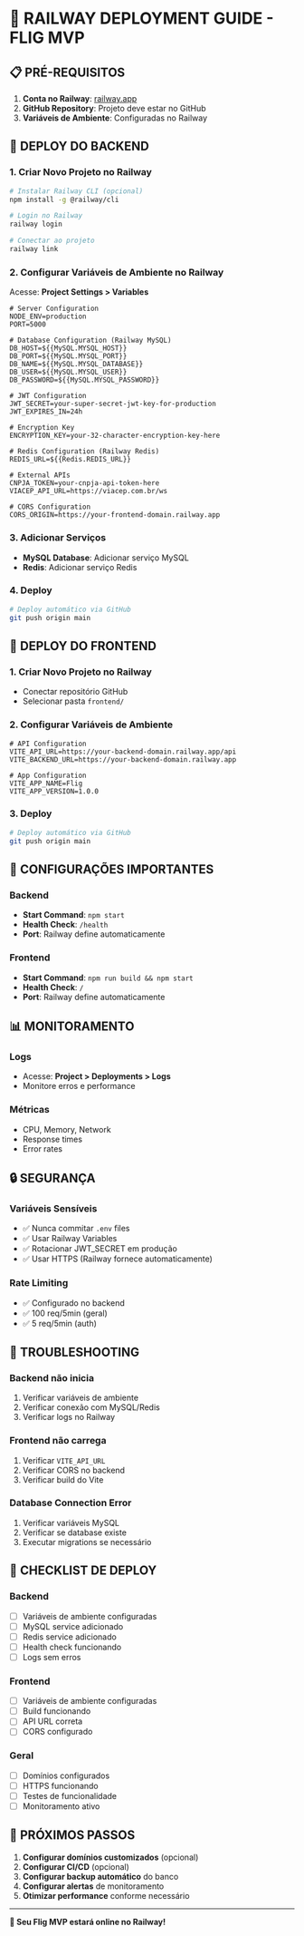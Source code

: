 # 🚂 RAILWAY DEPLOYMENT GUIDE - FLIG MVP

## 📋 **PRÉ-REQUISITOS**

1. **Conta no Railway**: [railway.app](https://railway.app)
2. **GitHub Repository**: Projeto deve estar no GitHub
3. **Variáveis de Ambiente**: Configuradas no Railway

## 🚀 **DEPLOY DO BACKEND**

### 1. **Criar Novo Projeto no Railway**
```bash
# Instalar Railway CLI (opcional)
npm install -g @railway/cli

# Login no Railway
railway login

# Conectar ao projeto
railway link
```

### 2. **Configurar Variáveis de Ambiente no Railway**
Acesse: **Project Settings > Variables**

```env
# Server Configuration
NODE_ENV=production
PORT=5000

# Database Configuration (Railway MySQL)
DB_HOST=${{MySQL.MYSQL_HOST}}
DB_PORT=${{MySQL.MYSQL_PORT}}
DB_NAME=${{MySQL.MYSQL_DATABASE}}
DB_USER=${{MySQL.MYSQL_USER}}
DB_PASSWORD=${{MySQL.MYSQL_PASSWORD}}

# JWT Configuration
JWT_SECRET=your-super-secret-jwt-key-for-production
JWT_EXPIRES_IN=24h

# Encryption Key
ENCRYPTION_KEY=your-32-character-encryption-key-here

# Redis Configuration (Railway Redis)
REDIS_URL=${{Redis.REDIS_URL}}

# External APIs
CNPJA_TOKEN=your-cnpja-api-token-here
VIACEP_API_URL=https://viacep.com.br/ws

# CORS Configuration
CORS_ORIGIN=https://your-frontend-domain.railway.app
```

### 3. **Adicionar Serviços**
- **MySQL Database**: Adicionar serviço MySQL
- **Redis**: Adicionar serviço Redis

### 4. **Deploy**
```bash
# Deploy automático via GitHub
git push origin main
```

## 🎨 **DEPLOY DO FRONTEND**

### 1. **Criar Novo Projeto no Railway**
- Conectar repositório GitHub
- Selecionar pasta `frontend/`

### 2. **Configurar Variáveis de Ambiente**
```env
# API Configuration
VITE_API_URL=https://your-backend-domain.railway.app/api
VITE_BACKEND_URL=https://your-backend-domain.railway.app

# App Configuration
VITE_APP_NAME=Flig
VITE_APP_VERSION=1.0.0
```

### 3. **Deploy**
```bash
# Deploy automático via GitHub
git push origin main
```

## 🔧 **CONFIGURAÇÕES IMPORTANTES**

### **Backend**
- **Start Command**: `npm start`
- **Health Check**: `/health`
- **Port**: Railway define automaticamente

### **Frontend**
- **Start Command**: `npm run build && npm start`
- **Health Check**: `/`
- **Port**: Railway define automaticamente

## 📊 **MONITORAMENTO**

### **Logs**
- Acesse: **Project > Deployments > Logs**
- Monitore erros e performance

### **Métricas**
- CPU, Memory, Network
- Response times
- Error rates

## 🔒 **SEGURANÇA**

### **Variáveis Sensíveis**
- ✅ Nunca commitar `.env` files
- ✅ Usar Railway Variables
- ✅ Rotacionar JWT_SECRET em produção
- ✅ Usar HTTPS (Railway fornece automaticamente)

### **Rate Limiting**
- ✅ Configurado no backend
- ✅ 100 req/5min (geral)
- ✅ 5 req/5min (auth)

## 🚨 **TROUBLESHOOTING**

### **Backend não inicia**
1. Verificar variáveis de ambiente
2. Verificar conexão com MySQL/Redis
3. Verificar logs no Railway

### **Frontend não carrega**
1. Verificar `VITE_API_URL`
2. Verificar CORS no backend
3. Verificar build do Vite

### **Database Connection Error**
1. Verificar variáveis MySQL
2. Verificar se database existe
3. Executar migrations se necessário

## 📝 **CHECKLIST DE DEPLOY**

### **Backend**
- [ ] Variáveis de ambiente configuradas
- [ ] MySQL service adicionado
- [ ] Redis service adicionado
- [ ] Health check funcionando
- [ ] Logs sem erros

### **Frontend**
- [ ] Variáveis de ambiente configuradas
- [ ] Build funcionando
- [ ] API URL correta
- [ ] CORS configurado

### **Geral**
- [ ] Domínios configurados
- [ ] HTTPS funcionando
- [ ] Testes de funcionalidade
- [ ] Monitoramento ativo

## 🎯 **PRÓXIMOS PASSOS**

1. **Configurar domínios customizados** (opcional)
2. **Configurar CI/CD** (opcional)
3. **Configurar backup automático** do banco
4. **Configurar alertas** de monitoramento
5. **Otimizar performance** conforme necessário

---

**🚀 Seu Flig MVP estará online no Railway!**
